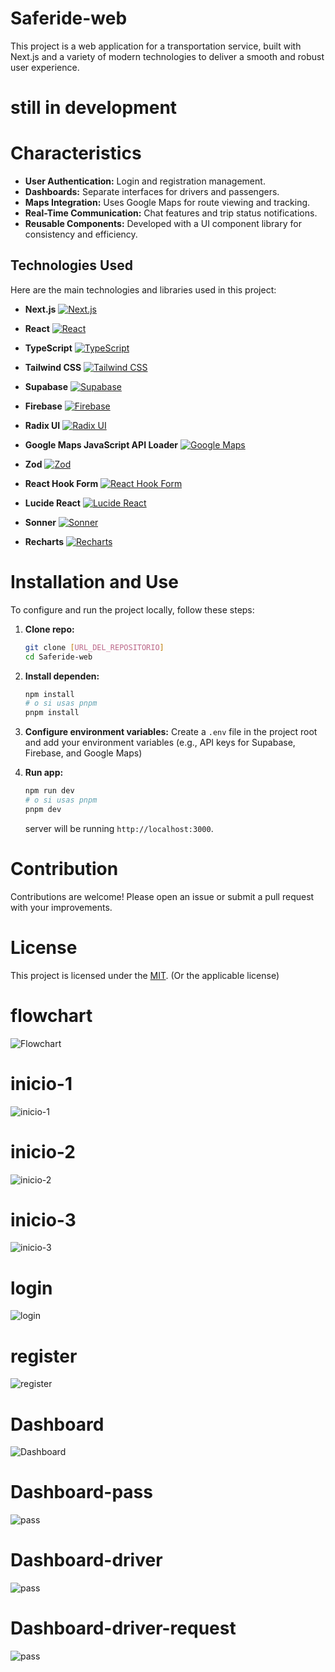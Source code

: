 # Saferide-web

This project is a web application for a transportation service, built with Next.js and a variety of modern technologies to deliver a smooth and robust user experience.

# still in development


# Characteristics

- **User Authentication:** Login and registration management.
- **Dashboards:** Separate interfaces for drivers and passengers.
- **Maps Integration:** Uses Google Maps for route viewing and tracking.
- **Real-Time Communication:** Chat features and trip status notifications.
- **Reusable Components:** Developed with a UI component library for consistency and efficiency.

## Technologies Used

Here are the main technologies and libraries used in this project:

- **Next.js**
  [![Next.js](https://img.shields.io/badge/Next.js-Black?style=for-the-badge&logo=next.js&logoColor=white)](https://nextjs.org/)

- **React**
  [![React](https://img.shields.io/badge/React-20232A?style=for-the-badge&logo=react&logoColor=61DAFB)](https://react.dev/)

- **TypeScript**
  [![TypeScript](https://img.shields.io/badge/TypeScript-007ACC?style=for-the-badge&logo=typescript&logoColor=white)](https://www.typescriptlang.org/)

- **Tailwind CSS**
  [![Tailwind CSS](https://img.shields.io/badge/Tailwind_CSS-38B2AC?style=for-the-badge&logo=tailwind-css&logoColor=white)](https://tailwindcss.com/)

- **Supabase**
  [![Supabase](https://img.shields.io/badge/Supabase-3ECF8E?style=for-the-badge&logo=supabase&logoColor=white)](https://supabase.io/)

- **Firebase**
  [![Firebase](https://img.shields.io/badge/Firebase-FFCA28?style=for-the-badge&logo=firebase&logoColor=black)](https://firebase.google.com/)

- **Radix UI**
  [![Radix UI](https://img.shields.io/badge/Radix_UI-161618?style=for-the-badge&logo=radix-ui&logoColor=white)](https://www.radix-ui.com/)

- **Google Maps JavaScript API Loader**
  [![Google Maps](https://img.shields.io/badge/Google_Maps-4285F4?style=for-the-badge&logo=google-maps&logoColor=white)](https://developers.google.com/maps/documentation/javascript/)

- **Zod**
  [![Zod](https://img.shields.io/badge/Zod-3E67B1?style=for-the-badge&logo=zod&logoColor=white)](https://zod.dev/)

- **React Hook Form**
  [![React Hook Form](https://img.shields.io/badge/React_Hook_Form-EC5990?style=for-the-badge&logo=reacthookform&logoColor=white)](https://react-hook-form.com/)

- **Lucide React**
  [![Lucide React](https://img.shields.io/badge/Lucide_React-222222?style=for-the-badge&logo=lucide&logoColor=white)](https://lucide.dev/)

- **Sonner**
  [![Sonner](https://img.shields.io/badge/Sonner-FF5733?style=for-the-badge&logo=react&logoColor=white)](https://sonner.emilkowalski.no/)

- **Recharts**
  [![Recharts](https://img.shields.io/badge/Recharts-8884d8?style=for-the-badge&logo=recharts&logoColor=white)](https://recharts.org/en-US/)

# Installation and Use

To configure and run the project locally, follow these steps:

1.  **Clone repo:**
    ```bash
    git clone [URL_DEL_REPOSITORIO]
    cd Saferide-web
    ```

2.  **Install dependen:**
    ```bash
    npm install
    # o si usas pnpm
    pnpm install
    ```

3.  **Configure environment variables:**
    Create a `.env` file in the project root and add your environment variables (e.g., API keys for Supabase, Firebase, and Google Maps)

4.  **Run app:**
    ```bash
    npm run dev
    # o si usas pnpm
    pnpm dev
    ```

    server will be running `http://localhost:3000`.


# Contribution

Contributions are welcome! Please open an issue or submit a pull request with your improvements.

# License

This project is licensed under the [MIT](https://opensource.org/licenses/MIT). (Or the applicable license)

# flowchart

![Flowchart](./utils/screenshots/DIAGRAMA%20(1).png) 

# inicio-1
![inicio-1](./utils/screenshots/root.png)  

# inicio-2
![inicio-2](/utils//screenshots/root2.png)  

# inicio-3
![inicio-3](./utils/screenshots/root3.png)  

# login
![login](./utils/screenshots/login.png)

# register
![register](./utils/screenshots/register.png)

# Dashboard
![Dashboard](./utils/screenshots/dashboard.png)  

# Dashboard-pass
![pass](./utils/screenshots/passangerdash.png)  

# Dashboard-driver
![pass](./utils/screenshots/driverdash.png)  

# Dashboard-driver-request
![pass](./utils/screenshots/driverdash2.png)  
